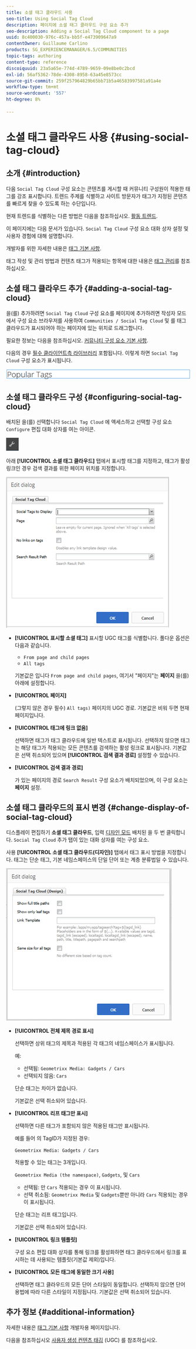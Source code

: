 ```yaml
---
title: 소셜 태그 클라우드 사용
seo-title: Using Social Tag Cloud
description: 페이지에 소셜 태그 클라우드 구성 요소 추가
seo-description: Adding a Social Tag Cloud component to a page
uuid: 8c400030-976c-457a-bb5f-e473909647a9
contentOwner: Guillaume Carlino
products: SG_EXPERIENCEMANAGER/6.5/COMMUNITIES
topic-tags: authoring
content-type: reference
discoiquuid: 23a5a65e-774d-4789-9659-09e8be0c2bcd
exl-id: 56af5362-78de-4308-8958-63a45e8573cc
source-git-commit: 259f257964829b65bb71b5a46583997581a91a4e
workflow-type: tm+mt
source-wordcount: '557'
ht-degree: 8%

---
```


# 소셜 태그 클라우드 사용 {#using-social-tag-cloud}

## 소개 {#introduction}

다음 `Social Tag Cloud` 구성 요소는 콘텐츠를 게시할 때 커뮤니티 구성원이 적용한 태그를 강조 표시합니다. 트렌드 주제를 식별하고 사이트 방문자가 태그가 지정된 콘텐츠를 빠르게 찾을 수 있도록 하는 수단입니다.

현재 트렌드를 식별하는 다른 방법은 다음을 참조하십시오. [활동 트렌드](trends.md).

이 페이지에는 다음 문서가 있습니다. `Social Tag Cloud` 구성 요소 대화 상자 설정 및 사용자 경험에 대해 설명합니다.

개발자를 위한 자세한 내용은 [태그 기본 사항](tag.md).

태그 작성 및 관리 방법과 컨텐츠 태그가 적용되는 항목에 대한 내용은 [태그 관리](../../help/sites-administering/tags.md)를 참조하십시오.

## 소셜 태그 클라우드 추가 {#adding-a-social-tag-cloud}

을(를) 추가하려면 `Social Tag Cloud` 구성 요소를 페이지에 추가하려면 작성자 모드에서 구성 요소 브라우저를 사용하여 `Communities / Social Tag Cloud` 및 를 태그 클라우드가 표시되어야 하는 페이지에 있는 위치로 드래그합니다.

필요한 정보는 다음을 참조하십시오. [커뮤니티 구성 요소 기본 사항](basics.md).

다음의 경우 [필수 클라이언트측 라이브러리](tag.md#essentials-for-client-side) 포함됩니다. 이렇게 하면 `Social Tag Cloud` 구성 요소가 표시됩니다.

![소셜 태그](assets/social-tag.png)

## 소셜 태그 클라우드 구성 {#configuring-social-tag-cloud}

배치된 을(를) 선택합니다 `Social Tag Cloud` 에 액세스하고 선택할 구성 요소 `Configure` 편집 대화 상자를 여는 아이콘.

![구성](assets/configure-new.png)

아래 **[!UICONTROL 소셜 태그 클라우드]** 탭에서 표시할 태그를 지정하고, 태그가 활성 링크인 경우 검색 결과를 위한 페이지 위치를 지정합니다.

![social-tag-cloud](assets/social-tag-cloud.png)

* **[!UICONTROL 표시할 소셜 태그]**
표시할 UGC 태그를 식별합니다. 풀다운 옵션은 다음과 같습니다.

   * `From page and child pages`
   * `All tags`

  기본값은 입니다 `From page and child pages`, 여기서 &quot;페이지&quot;는 **페이지** 을(를) 아래에 설정합니다.

* **[!UICONTROL 페이지]**

  (그렇지 않은 경우 필수) `All tags)` 페이지의 UGC 경로. 기본값은 비워 두면 현재 페이지입니다.

* **[!UICONTROL 태그에 링크 없음]**

  선택하면 태그가 태그 클라우드에 일반 텍스트로 표시됩니다. 선택하지 않으면 태그는 해당 태그가 적용되는 모든 콘텐츠를 검색하는 활성 링크로 표시됩니다. 기본값은 선택 취소되어 있으며 **[!UICONTROL 검색 결과 경로]** 설정할 수 있습니다.

* **[!UICONTROL 검색 결과 경로]**

  가 있는 페이지의 경로 `Search Result` 구성 요소가 배치되었으며, 이 구성 요소는 **페이지** 설정.

## 소셜 태그 클라우드의 표시 변경 {#change-display-of-social-tag-cloud}

디스플레이 편집하기 **소셜 태그 클라우드**, 입력 [디자인 모드](../../help/sites-authoring/default-components-designmode.md) 배치된 을 두 번 클릭합니다. `Social Tag Cloud` 추가 탭이 있는 대화 상자를 여는 구성 요소.

사용 **[!UICONTROL 소셜 태그 클라우드(디자인)]** 탭에서 태그 표시 방법을 지정합니다. 태그는 단순 태그, 기본 네임스페이스의 단일 단어 또는 계층 분류법일 수 있습니다.

![social-tag-cloud-design](assets/social-tag-cloud-design.png)

* **[!UICONTROL 전체 제목 경로 표시]**

  선택하면 상위 태그의 제목과 적용된 각 태그의 네임스페이스가 표시됩니다.

  예:

   * 선택됨: `Geometrixx Media: Gadgets / Cars`
   * 선택되지 않음: `Cars`

  단순 태그는 차이가 없습니다.

  기본값은 선택 취소되어 있습니다.

* **[!UICONTROL 리프 태그만 표시]**

  선택하면 다른 태그가 포함되지 않은 적용된 태그만 표시됩니다.

  예를 들어 의 TagID가 지정된 경우:

  `Geometrixx Media: Gadgets / Cars`

  적용할 수 있는 태그는 3개입니다.

  `Geometrixx Media (the namespace)`, `Gadgets`, 및 `Cars`

   * 선택됨: 만 `Cars` 적용되는 경우 이 표시됩니다.
   * 선택 취소됨: `Geometrixx Media` 및 `Gadgets`뿐만 아니라 `Cars` 적용되는 경우 이 표시됩니다.

  단순 태그는 리프 태그입니다.

  기본값은 선택 취소되어 있습니다.

* **[!UICONTROL 링크 템플릿]**

  구성 요소 편집 대화 상자를 통해 링크를 활성화하면 태그 클라우드에서 링크를 표시하는 데 사용되는 템플릿(기본값 제외)입니다.

* **[!UICONTROL 모든 태그에 동일한 크기 사용]**

  선택하면 태그 클라우드의 모든 단어 스타일이 동일합니다. 선택하지 않으면 단어 용법에 따라 다른 스타일이 지정됩니다. 기본값은 선택 취소되어 있습니다.

## 추가 정보 {#additional-information}

자세한 내용은 [태그 기본 사항](tag.md) 개발자용 페이지입니다.

다음을 참조하십시오 [사용자 생성 컨텐츠 태깅](tag-ugc.md) (UGC) 를 참조하십시오.
